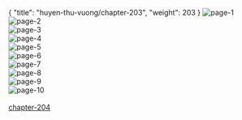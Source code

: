 { "title": "huyen-thu-vuong/chapter-203", "weight": 203 }
<img src="huyen-thu-vuong_0203_01-170a1b898511f90a6a0be471954009e8.webp" alt="page-1" origin="http://1.bp.blogspot.com/-BjkGIsJrkO0/WuctQLHGzgI/AAAAAAAACYk/kut8wRYbm2sRkD9YJamOPCkNTU9itt4-gCLcBGAs/s1600/1.jpg?imgmax=0"><br/>
<img src="huyen-thu-vuong_0203_02-6c0676da427e11ee32e49fba1fa21207.webp" alt="page-2" origin="http://1.bp.blogspot.com/-Fv-WW4-GjnU/WuctQaiL_PI/AAAAAAAACYo/lDUKlQUmWtQG8Wn42h7mJ2LFq8HJSBwuQCLcBGAs/s1600/2.jpg?imgmax=0"><br/>
<img src="huyen-thu-vuong_0203_03-fe93119f50ece4d42ce01f39c851920e.webp" alt="page-3" origin="http://1.bp.blogspot.com/-u2Rg_uUXnf0/WuctRJDx0tI/AAAAAAAACYs/OEf94Czx0YswznnEUGStltQsMVszO1xLQCLcBGAs/s1600/3.jpg?imgmax=0"><br/>
<img src="huyen-thu-vuong_0203_04-a0f08b0073fedad7efe2aac009936ed2.webp" alt="page-4" origin="http://1.bp.blogspot.com/-N_Lu6ZpJXMQ/WuctODW9eBI/AAAAAAAACYQ/ewDy8hpMrQICOCpoPR-5kfd7nnj_MMghQCLcBGAs/s1600/004(1).jpg?imgmax=0"><br/>
<img src="huyen-thu-vuong_0203_05-0ed0c2539af984b32ec032235fa7ffeb.webp" alt="page-5" origin="http://1.bp.blogspot.com/-eA3KSPynL3I/WuctN7rAJlI/AAAAAAAACYM/3D64ZvI5AiAYUsZag1Bg4C7uDSUry2UTQCLcBGAs/s1600/005.jpg.jpg?imgmax=0"><br/>
<img src="huyen-thu-vuong_0203_06-53579ef19b229b28684f2552ed8f96b4.webp" alt="page-6" origin="http://1.bp.blogspot.com/-t0UNVzdnbVM/WuctNx40_ZI/AAAAAAAACYI/nJgqfC7QFKAUjsycWgDFaIa6RrM7X3K9wCLcBGAs/s1600/006.jpg.jpg?imgmax=0"><br/>
<img src="huyen-thu-vuong_0203_07-5ff5f4e729d01994cbcd54595526373e.webp" alt="page-7" origin="http://1.bp.blogspot.com/-l12-TQN1bWg/WuctPCgCwdI/AAAAAAAACYU/n74Hpxl902olok3t0X2TG7n4ginjmjljwCLcBGAs/s1600/007.jpg.jpg?imgmax=0"><br/>
<img src="huyen-thu-vuong_0203_08-0eafef21c63d1aa140958ffd9ed0264d.webp" alt="page-8" origin="http://1.bp.blogspot.com/--sY5ooobRro/WuctPWFEcUI/AAAAAAAACYY/DzJ67Is5HDYkvbWlBPFeDknPVr0-B5GDgCLcBGAs/s1600/008.jpg.jpg?imgmax=0"><br/>
<img src="huyen-thu-vuong_0203_09-165425cced763b63988f9e538381bb5e.webp" alt="page-9" origin="http://1.bp.blogspot.com/-eYOTF9ddcig/WuctPX9ItcI/AAAAAAAACYc/kMaIDkoZn8gyBUlO1_GAJrR_3TkIpfCOgCLcBGAs/s1600/009.jpg.jpg?imgmax=0"><br/>
<img src="huyen-thu-vuong_0203_10-850x1151-3a453dafa698a1a175cdb222e3093a54.webp" alt="page-10" origin="http://1.bp.blogspot.com/-VVFfpoXXwg0/WuctQHncdvI/AAAAAAAACYg/_8yq_pm46WM3vxlpVjbzs0TY6rBKK_hjwCLcBGAs/s1600/010.jpg.jpg?imgmax=0"><br/>
<br/><a class="nextchap" href="/huyen-thu-vuong/chapter-204">chapter-204</a>
